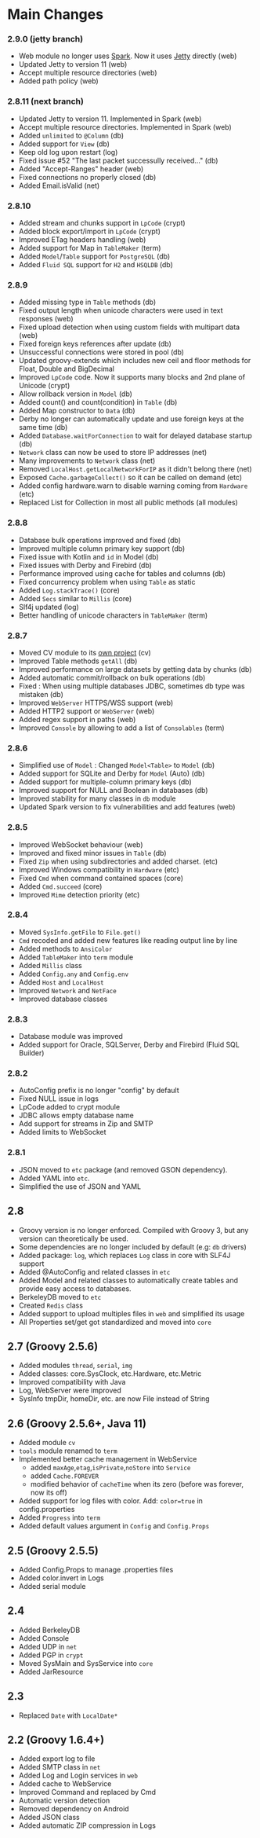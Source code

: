 # Main Changes

### 2.9.0 (jetty branch)
* Web module no longer uses [Spark](https://sparkjava.com/). Now it uses [Jetty](https://www.eclipse.org/jetty/) directly (web)
* Updated Jetty to version 11 (web)
* Accept multiple resource directories (web)
* Added path policy (web)

### 2.8.11 (next branch)
* Updated Jetty to version 11. Implemented in Spark (web)
* Accept multiple resource directories. Implemented in Spark (web)
* Added `unlimited` to `@Column` (db)
* Added support for `View` (db)
* Keep old log upon restart (log)
* Fixed issue #52 "The last packet successully received..." (db)
* Added "Accept-Ranges" header (web)
* Fixed connections no properly closed (db)
* Added Email.isValid (net)

### 2.8.10
* Added stream and chunks support in `LpCode` (crypt)
* Added block export/import in `LpCode` (crypt)
* Improved ETag headers handling (web)
* Added support for Map in `TableMaker` (term)
* Added `Model`/`Table` support for `PostgreSQL` (db)
* Added `Fluid SQL` support for `H2` and `HSQLDB` (db)

### 2.8.9
* Added missing type in `Table` methods (db)
* Fixed output length when unicode characters were used in text responses (web)
* Fixed upload detection when using custom fields with multipart data (web)
* Fixed foreign keys references after update (db)
* Unsuccessful connections were stored in pool (db)
* Updated groovy-extends which includes new ceil and floor methods for Float, Double and BigDecimal
* Improved `LpCode` code. Now it supports many blocks and 2nd plane of Unicode (crypt)
* Allow rollback version in `Model` (db)
* Added count() and count(condition) in `Table` (db)
* Added Map constructor to `Data` (db)
* Derby no longer can automatically update and use foreign keys at the same time (db)
* Added `Database.waitForConnection` to wait for delayed database startup (db)
* `Network` class can now be used to store IP addresses (net)
* Many improvements to `Network` class (net)
* Removed `LocalHost.getLocalNetworkForIP` as it didn't belong there (net)
* Exposed `Cache.garbageCollect()` so it can be called on demand (etc)
* Added config hardware.warn to disable warning coming from `Hardware` (etc)
* Replaced List for Collection in most all public methods (all modules)

### 2.8.8
* Database bulk operations improved and fixed (db)
* Improved multiple column primary key support (db)
* Fixed issue with Kotlin and `id` in Model (db)
* Fixed issues with Derby and Firebird (db)
* Performance improved using cache for tables and columns (db)
* Fixed concurrency problem when using `Table` as static
* Added `Log.stackTrace()` (core)
* Added `Secs` similar to `Millis` (core)
* Slf4j updated (log)
* Better handling of unicode characters in `TableMaker` (term)

### 2.8.7
* Moved CV module to its [own project](https://gitlab.com/intellisrc/icv) (cv)
* Improved Table methods `getAll` (db)
* Improved performance on large datasets by getting data by chunks (db)
* Added automatic commit/rollback on bulk operations (db)
* Fixed : When using multiple databases JDBC, sometimes db type was mistaken (db)
* Improved `WebServer` HTTPS/WSS support (web)
* Added HTTP2 support or `WebServer` (web)
* Added regex support in paths (web)
* Improved `Console` by allowing to add a list of `Consolables` (term)

### 2.8.6
* Simplified use of `Model` : Changed `Model<Table>` to `Model` (db)
* Added support for SQLite and Derby for `Model` (Auto) (db)
* Added support for multiple-column primary keys (db)
* Improved support for NULL and Boolean in databases (db)
* Improved stability for many classes in `db` module
* Updated Spark version to fix vulnerabilities and add features (web)

### 2.8.5
* Improved WebSocket behaviour (web)
* Improved and fixed minor issues in `Table` (db)
* Fixed `Zip` when using subdirectories and added charset.  (etc)
* Improved Windows compatibility in `Hardware` (etc)
* Fixed `Cmd` when command contained spaces (core)
* Added `Cmd.succeed` (core)
* Improved `Mime` detection priority (etc)

### 2.8.4
* Moved `SysInfo.getFile` to `File.get()`
* `Cmd` recoded and added new features like reading output line by line
* Added methods to `AnsiColor`
* Added `TableMaker` into `term` module
* Added `Millis` class
* Added `Config.any` and `Config.env`
* Added `Host` and `LocalHost`
* Improved `Network` and `NetFace`
* Improved database classes

### 2.8.3
* Database module was improved
* Added support for Oracle, SQLServer, Derby and Firebird (Fluid SQL Builder)

### 2.8.2
* AutoConfig prefix is no longer "config" by default
* Fixed NULL issue in logs
* LpCode added to crypt module
* JDBC allows empty database name
* Add support for streams in Zip and SMTP
* Added limits to WebSocket

### 2.8.1
* JSON moved to `etc` package (and removed GSON dependency).
* Added YAML into `etc`.
* Simplified the use of JSON and YAML

## 2.8
* Groovy version is no longer enforced. Compiled with Groovy 3, but any version can theoretically be used.
* Some dependencies are no longer included by default (e.g: `db` drivers)
* Added package: `log`, which replaces `Log` class in core with SLF4J support
* Added @AutoConfig and related classes in `etc`
* Added Model and related classes to automatically create tables and provide easy access to databases.
* BerkeleyDB moved to `etc`
* Created `Redis` class
* Added support to upload multiples files in `web` and simplified its usage
* All Properties set/get got standardized and moved into `core`

## 2.7 (Groovy 2.5.6)

* Added modules `thread`, `serial`, `img`
* Added classes: core.SysClock, etc.Hardware, etc.Metric
* Improved compatibility with Java
* Log, WebServer were improved
* SysInfo tmpDir, homeDir, etc. are now File instead of String

## 2.6 (Groovy 2.5.6+, Java 11)

* Added module `cv`
* `tools` module renamed to `term`
* Implemented better cache management in WebService
    - added `maxAge`,`etag`,`isPrivate`,`noStore` into `Service`
    - added `Cache.FOREVER`
    - modified behavior of `cacheTime` when its zero (before was forever, now its off)
* Added support for log files with color. Add: `color=true` in config.properties
* Added `Progress` into `term`
* Added default values argument in `Config` and `Config.Props`

## 2.5 (Groovy 2.5.5)

* Added Config.Props to manage .properties files
* Added color.invert in Logs
* Added serial module

## 2.4
* Added BerkeleyDB
* Added Console
* Added UDP in `net`
* Added PGP in `crypt`
* Moved SysMain and SysService into `core`
* Added JarResource

## 2.3
* Replaced `Date` with `LocalDate*`

## 2.2 (Groovy 1.6.4+)

* Added export log to file
* Added SMTP class in `net`
* Added Log and Login services in `web`
* Added cache to WebService
* Improved Command and replaced by Cmd
* Automatic version detection
* Removed dependency on Android
* Added JSON class
* Added automatic ZIP compression in Logs
